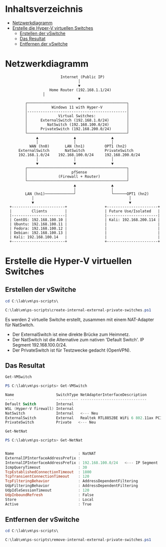 # Inhaltsverzeichnis
- [Netzwerkdiagramm](#netzwerkdiagramm)
- [Erstelle die Hyper-V virtuellen Switches](#erstelle-die-hyper-v-virtuellen-switches)
  - [Erstellen der vSwitche](#erstellen-der-vswitche)
  - [Das Resultat](#das-resultat)
  - [Entfernen der vSwitche](#entfernen-der-vswitche)

# Netzwerkdiagramm

```plaintext
                         Internet (Public IP)
                                 │
                                 ▼
                    Home Router (192.168.1.1/24)
				 │
                                 ▼
         ┌─────────────────────────────────────────────┐
         │           Windows 11 with Hyper-V           │
         │---------------------------------------------│
         │              Virtual Switches:              │
         │      ExternalSwitch (192.168.1.0/24)        │
         │         NatSwitch (192.168.100.0/24)        │
         │      PrivateSwitch (192.168.200.0/24)       │
         └─────────────────────────────────────────────┘
              ▲                ▲                ▲
              │                │                │
           WAN (hn0)       LAN (hn1)         OPT1 (hn2)
      ExternalSwitch       NatSwitch         PrivateSwitch
      192.168.1.0/24    192.168.100.0/24     192.168.200.0/24
              │                │                │
              ▼                ▼                ▼
         ┌─────────────────────────────────────────────┐
         │                    pfSense                  │
         │              (Firewall + Router)            │
         └─────────────────────────────────────────────┘
                               ▲                ▲ 
                               │                │
         LAN (hn1)─────────────┘                └──────OPT1 (hn2)
            │                                           │
            ▼                                           ▼
  +------------------------+                 +-----------------------+
  |         Clients        |                 | Future Use/Isolated   |
  |------------------------|                 |-----------------------|
  | CentOS: 192.168.100.10 |                 | Kali: 192.168.200.114 |
  | Ubuntu: 192.168.100.11 |                 |                       |
  | Fedora: 192.168.100.12 |                 |                       |
  | Debian: 192.168.100.13 |                 |                       |
  | Kali: 192.168.100.14   |                 |                       |
  +------------------------+                 +-----------------------+
```

# Erstelle die Hyper-V virtuellen Switches

## Erstellen der vSwitche

```powershell
cd C:\lab\vm\ps-scripts\
```
```powershell
C:\lab\vm\ps-scripts\create-internal-external-private-switches.ps1
```

Es werden 2 virtuelle Switche erstellt, zusammen mit einem NAT-Adapter für NatSwitch.

* Der ExternalSwitch ist eine direkte Brücke zum Heimnetz.
* Der NatSwitch ist die Alternative zum nativen 'Default Switch'. IP Segment 192.168.100.0/24.
* Der PrivateSwitch ist für Testzwecke gedacht (OpenVPN).

## Das Resultat

```powershell
Get-VMSwitch
```
```powershell
PS C:\lab\vm\ps-scripts> Get-VMSwitch

Name                   SwitchType NetAdapterInterfaceDescription
----                   ---------- ------------------------------
Default Switch         Internal
WSL (Hyper-V firewall) Internal
NatSwitch              Internal   <--- Neu
ExternalSwitch         External   Realtek RTL8852BE WiFi 6 802.11ax PCIe Adapter   <--- Neu
PrivateSwitch          Private   <--- Neu
```

```powershell
Get-NetNat
```
```powershell
PS C:\lab\vm\ps-scripts> Get-NetNat


Name                             : NatNAT
ExternalIPInterfaceAddressPrefix :
InternalIPInterfaceAddressPrefix : 192.168.100.0/24   <--- IP Segment
IcmpQueryTimeout                 : 30
TcpEstablishedConnectionTimeout  : 1800
TcpTransientConnectionTimeout    : 120
TcpFilteringBehavior             : AddressDependentFiltering
UdpFilteringBehavior             : AddressDependentFiltering
UdpIdleSessionTimeout            : 120
UdpInboundRefresh                : False
Store                            : Local
Active                           : True
```

## Entfernen der vSwitche

```powershell
cd C:\lab\vm\ps-scripts\
```
```powershell
C:\lab\vm\ps-scripts\remove-internal-external-private-switches.ps1
```
